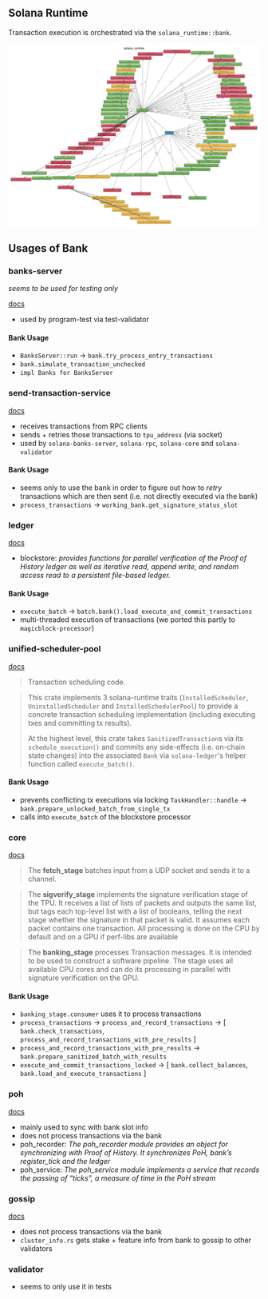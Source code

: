 ## Solana Runtime

Transaction execution is orchestrated via the `solana_runtime::bank`.

![solana_runtime-bank.svg ](solana_runtime-bank.svg)

## Usages of Bank

### banks-server

_seems to be used for testing only_

[docs](https://docs.rs/solana-banks-server/latest/solana_banks_server/)

- used by program-test via test-validator

#### Bank Usage

- `BanksServer::run` -> `bank.try_process_entry_transactions`
- `bank.simulate_transaction_unchecked`
- `impl Banks for BanksServer`


### send-transaction-service

[docs](https://docs.rs/solana-send-transaction-service/latest/solana_send_transaction_service/)

- receives transactions from RPC clients
- sends + retries those transactions to `tpu_address` (via socket)
- used by `solana-banks-server`, `solana-rpc`, `solana-core` and `solana-validator`

#### Bank Usage

- seems only to use the bank in order to figure out how to _retry_ transactions which are then
  sent (i.e. not directly executed via the bank)
- `process_transactions` -> `working_bank.get_signature_status_slot`

### ledger

[docs](https://docs.rs/solana-ledger/latest/solana_ledger/)

- blockstore: _provides functions for parallel verification of the Proof of History ledger as well as
iterative read, append write, and random access read to a persistent file-based ledger._

#### Bank Usage

- `execute_batch` -> `batch.bank().load_execute_and_commit_transactions`
- multi-threaded execution of transactions (we ported this partly to `magicblock-processor`)

### unified-scheduler-pool

[docs](https://docs.rs/solana-unified-scheduler-pool/latest/solana_unified_scheduler_pool/)

> Transaction scheduling code.

> This crate implements 3 solana-runtime traits (`InstalledScheduler`, `UninstalledScheduler` and
> `InstalledSchedulerPool`) to provide a concrete transaction scheduling implementation
> (including executing txes and committing tx results).
>
> At the highest level, this crate takes `SanitizedTransaction`s via its `schedule_execution()`
> and commits any side-effects (i.e. on-chain state changes) into the associated `Bank` via
> `solana-ledger`'s helper function called `execute_batch()`.

#### Bank Usage

- prevents conflicting tx executions via locking `TaskHandler::handle` -> `bank.prepare_unlocked_batch_from_single_tx`
- calls into `execute_batch` of the blockstore processor

### core

[docs](https://docs.rs/solana-core/latest/solana_core/)

> The **fetch_stage** batches input from a UDP socket and sends it to a channel.

> The **sigverify_stage** implements the signature verification stage of the TPU. It receives a
> list of lists of packets and outputs the same list, but tags each top-level list with a
> list of booleans, telling the next stage whether the signature in that packet is valid. It
> assumes each packet contains one transaction. All processing is done on the CPU by default
> and on a GPU if perf-libs are available

> The **banking_stage** processes Transaction messages. It is intended to be used to construct a
> software pipeline. The stage uses all available CPU cores and can do its processing in
> parallel with signature verification on the GPU.

#### Bank Usage

- `banking_stage.consumer` uses it to process transactions
- `process_transactions` -> `process_and_record_transactions` -> [ `bank.check_transactions`, `process_and_record_transactions_with_pre_results` ]
- `process_and_record_transactions_with_pre_results` -> `bank.prepare_sanitized_batch_with_results`
- `execute_and_commit_transactions_locked` -> [ `bank.collect_balances`, `bank.load_and_execute_transactions` ]

### poh

[docs](https://docs.rs/solana-poh/latest/solana_poh/)

- mainly used to sync with bank slot info
- does not process transactions via the bank
- poh_recorder: _The poh_recorder module provides an object for synchronizing with Proof of History. It synchronizes PoH, bank’s register_tick and the ledger_
- poh_service: _The poh_service module implements a service that records the passing of “ticks”, a measure of time in the PoH stream_

### gossip

[docs](https://docs.rs/solana-gossip/latest/solana_gossip/)

- does not process transactions via the bank
- `cluster_info.rs` gets stake + feature info from bank to gossip to other validators

### validator

- seems to only use it in tests

